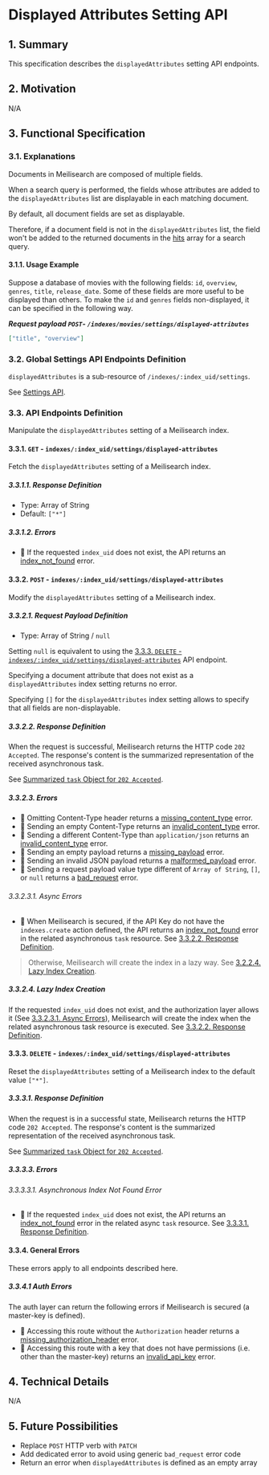 # Displayed Attributes Setting API

## 1. Summary

This specification describes the `displayedAttributes` setting API endpoints.

## 2. Motivation
N/A

## 3. Functional Specification

### 3.1. Explanations

Documents in Meilisearch are composed of multiple fields.

When a search query is performed, the fields whose attributes are added to the `displayedAttributes` list are displayable in each matching document.

By default, all document fields are set as displayable.

Therefore, if a document field is not in the `displayedAttributes` list, the field won't be added to the returned documents in the [hits](0118-search-api.md#1221-hits) array for a search query.

#### 3.1.1. Usage Example

Suppose a database of movies with the following fields: `id`, `overview`, `genres`, `title`, `release_date`. Some of these fields are more useful to be displayed than others. To make the `id` and `genres` fields non-displayed, it can be specified in the following way.

***Request payload `POST`- `/indexes/movies/settings/displayed-attributes`***
```json
["title", "overview"]
```

### 3.2. Global Settings API Endpoints Definition

`displayedAttributes` is a sub-resource of `/indexes/:index_uid/settings`.

See [Settings API](0000-settings-api.md).

### 3.3. API Endpoints Definition

Manipulate the `displayedAttributes` setting of a Meilisearch index.

#### 3.3.1. `GET` - `indexes/:index_uid/settings/displayed-attributes`

Fetch the `displayedAttributes` setting of a Meilisearch index.

##### 3.3.1.1. Response Definition

- Type: Array of String
- Default: `["*"]`

##### 3.3.1.2. Errors

- 🔴 If the requested `index_uid` does not exist, the API returns an [index_not_found](0061-error-format-and-definitions.md#index_not_found) error.

#### 3.3.2. `POST` - `indexes/:index_uid/settings/displayed-attributes`

Modify the `displayedAttributes` setting of a Meilisearch index.

##### 3.3.2.1. Request Payload Definition

- Type: Array of String / `null`

Setting `null` is equivalent to using the [3.3.3. `DELETE` - `indexes/:index_uid/settings/displayed-attributes`](#333-delete---indexesindexuidsettingsdisplayed-attributes) API endpoint.

Specifying a document attribute that does not exist as a `displayedAttributes` index setting returns no error.

Specifying `[]` for the `displayedAttributes` index setting allows to specify that all fields are non-displayable.

##### 3.3.2.2. Response Definition

When the request is successful, Meilisearch returns the HTTP code `202 Accepted`. The response's content is the summarized representation of the received asynchronous task.

See [Summarized `task` Object for `202 Accepted`](0060-tasks-api.md#summarized-task-object-for-202-accepted).

##### 3.3.2.3. Errors

- 🔴 Omitting Content-Type header returns a [missing_content_type](0061-error-format-and-definitions.md#missing_content_type) error.
- 🔴 Sending an empty Content-Type returns an [invalid_content_type](0061-error-format-and-definitions.md#invalid_content_type) error.
- 🔴 Sending a different Content-Type than `application/json` returns an [invalid_content_type](0061-error-format-and-definitions.md#invalid_content_type) error.
- 🔴 Sending an empty payload returns a [missing_payload](0061-error-format-and-definitions.md#missing_payload) error.
- 🔴 Sending an invalid JSON payload returns a [malformed_payload](0061-error-format-and-definitions.md#malformed_payload) error.
- 🔴 Sending a request payload value type different of `Array of String`, `[]`,  or `null` returns a [bad_request](0061-error-format-and-definitions.md#bad_request) error.

###### 3.3.2.3.1. Async Errors

- 🔴 When Meilisearch is secured, if the API Key do not have the `indexes.create` action defined, the API returns an [index_not_found](0061-error-format-and-definitions.md#index_not_found) error in the related asynchronous `task` resource. See [3.3.2.2. Response Definition](#3222-response-definition).

> Otherwise, Meilisearch will create the index in a lazy way. See [3.2.2.4. Lazy Index Creation](#3224-lazy-index-creation).

##### 3.3.2.4. Lazy Index Creation

If the requested `index_uid` does not exist, and the authorization layer allows it (See [3.3.2.3.1. Async Errors](#33231-async-errors)), Meilisearch will create the index when the related asynchronous task resource is executed. See [3.3.2.2. Response Definition](#3322-response-definition).

#### 3.3.3. `DELETE` - `indexes/:index_uid/settings/displayed-attributes`

Reset the `displayedAttributes` setting of a Meilisearch index to the default value `["*"]`.

##### 3.3.3.1. Response Definition

When the request is in a successful state, Meilisearch returns the HTTP code `202 Accepted`. The response's content is the summarized representation of the received asynchronous task.

See [Summarized `task` Object for `202 Accepted`](0060-tasks-api.md#summarized-task-object-for-202-accepted).

##### 3.3.3.3. Errors

###### 3.3.3.3.1. Asynchronous Index Not Found Error

- 🔴 If the requested `index_uid` does not exist, the API returns an [index_not_found](0061-error-format-and-definitions.md#index_not_found) error in the related async `task` resource. See [3.3.3.1. Response Definition](#3331-response-definition).

#### 3.3.4. General Errors

These errors apply to all endpoints described here.

##### 3.3.4.1 Auth Errors

The auth layer can return the following errors if Meilisearch is secured (a master-key is defined).

- 🔴 Accessing this route without the `Authorization` header returns a [missing_authorization_header](0061-error-format-and-definitions.md#missing_authorization_header) error.
- 🔴 Accessing this route with a key that does not have permissions (i.e. other than the master-key) returns an [invalid_api_key](0061-error-format-and-definitions.md#invalid_api_key) error.

## 4. Technical Details
N/A

## 5. Future Possibilities

- Replace `POST` HTTP verb with `PATCH`
- Add dedicated error to avoid using generic `bad_request` error code
- Return an error when `displayedAttributes` is defined as an empty array